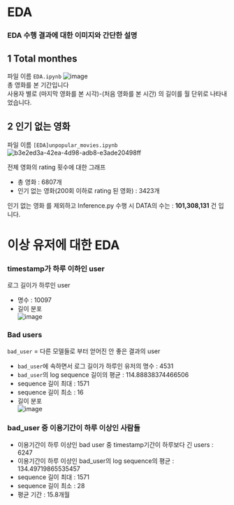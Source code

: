 # EDA

### EDA 수행 결과에 대한 이미지와 간단한 설명

## 1 Total monthes
파일 이름 `EDA.ipynb`
![image](https://user-images.githubusercontent.com/41178045/159420503-0bd7fa45-16a1-4413-8ff3-68f776cd3d32.png)<br>
총 영화를 본 기간입니다<br>
사용자 별로 (마지막 영화를 본 시각)-(처음 영화를 본 시간) 의 길이를 월 단위로 나타내었습니다.<br>

## 2 인기 없는 영화
파일 이름 `[EDA]unpopular_movies.ipynb`
![b3e2ed3a-42ea-4d98-adb8-e3ade20498ff](https://user-images.githubusercontent.com/10546369/161894515-0bfb5044-6b02-412d-afdd-02479b5dc99e.png)

전체 영화의 rating 횟수에 대한 그래프

- 총 영화 : 6807개  
- 인기 없는 영화(200회 이하로 rating 된 영화) : 3423개

인기 없는 영화 를 제외하고 Inference.py 수행 시 DATA의 수는 : **101,308,131** 건 입니다.

# 이상 유저에 대한 EDA
### timestamp가 하루 이하인 user
로그 길이가 하루인 user
- 명수 : 10097
- 길이 분포<br>
![image](https://user-images.githubusercontent.com/41178045/162798935-5d14dce5-0ab5-45dc-b91c-aa9e67abb8f6.png)
### Bad users
`bad_user` = 다른 모델들로 부터 얻어진 안 좋은 결과의 user
- `bad_user`에 속하면서 로그 길이가 하루인 유저의 명수 :  4531
- `bad_user`의 log sequence 길이의 평균 : 114.88838374466506
- sequence 길이 최대 :  1571
- sequence 길이 최소 :  16
- 길이 분포<br>
![image](https://user-images.githubusercontent.com/41178045/162798966-761ecb94-d257-4769-b947-218b09ca0759.png)

### bad_user 중 이용기간이 하루 이상인 사람들
- 이용기간이 하루 이상인 bad user 중 timestamp기간이 하루보다 긴 users :  6247
- 이용기간이 하루 이상인 bad_user의 log sequence의 평균 : 134.49719865535457
- sequence 길이 최대 :  1571
- sequence 길이 최소 :  28
- 평균 기간 : 15.8개월
